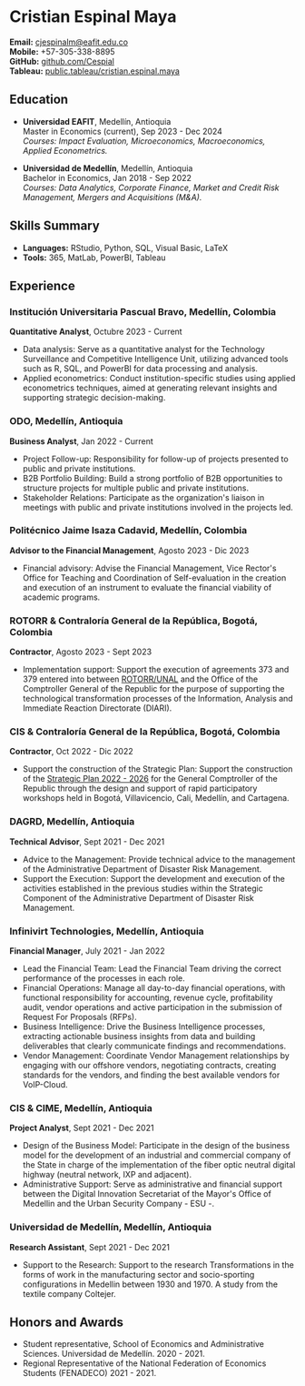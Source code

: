 # Cristian Espinal Maya

**Email:** [cjespinalm@eafit.edu.co](mailto:cjespinalm@eafit.edu.co)  
**Mobile:** +57-305-338-8895  
**GitHub:** [github.com/Cespial](https://github.com/Cespial)  
**Tableau:** [public.tableau/cristian.espinal.maya](https://public.tableau.com/app/profile/cristian.espinal.maya)

## Education
- **Universidad EAFIT**, Medellín, Antioquia  
  Master in Economics (current), Sep 2023 - Dec 2024  
  *Courses: Impact Evaluation, Microeconomics, Macroeconomics, Applied Econometrics.*

- **Universidad de Medellín**, Medellín, Antioquia  
  Bachelor in Economics, Jan 2018 - Sep 2022  
  *Courses: Data Analytics, Corporate Finance, Market and Credit Risk Management, Mergers and Acquisitions (M&A).*

## Skills Summary
- **Languages:** RStudio, Python, SQL, Visual Basic, LaTeX
- **Tools:** 365, MatLab, PowerBI, Tableau

## Experience
### Institución Universitaria Pascual Bravo, Medellín, Colombia
**Quantitative Analyst**, Octubre 2023 - Current  
- Data analysis: Serve as a quantitative analyst for the Technology Surveillance and Competitive Intelligence Unit, utilizing advanced tools such as R, SQL, and PowerBI for data processing and analysis.
- Applied econometrics: Conduct institution-specific studies using applied econometrics techniques, aimed at generating relevant insights and supporting strategic decision-making.

### ODO, Medellín, Antioquia
**Business Analyst**, Jan 2022 - Current  
- Project Follow-up: Responsibility for follow-up of projects presented to public and private institutions.
- B2B Portfolio Building: Build a strong portfolio of B2B opportunities to structure projects for multiple public and private institutions.
- Stakeholder Relations: Participate as the organization's liaison in meetings with public and private institutions involved in the projects led.

### Politécnico Jaime Isaza Cadavid, Medellín, Colombia
**Advisor to the Financial Management**, Agosto 2023 - Dic 2023  
- Financial advisory: Advise the Financial Management, Vice Rector's Office for Teaching and Coordination of Self-evaluation in the creation and execution of an instrument to evaluate the financial viability of academic programs.

### ROTORR & Contraloría General de la República, Bogotá, Colombia
**Contractor**, Agosto 2023 - Sept 2023  
- Implementation support: Support the execution of agreements 373 and 379 entered into between [ROTORR/UNAL](https://rotorr.co) and the Office of the Comptroller General of the Republic for the purpose of supporting the technological transformation processes of the Information, Analysis and Immediate Reaction Directorate (DIARI).

### CIS & Contraloría General de la República, Bogotá, Colombia
**Contractor**, Oct 2022 - Dic 2022  
- Support the construction of the Strategic Plan: Support the construction of the [Strategic Plan 2022 - 2026](https://www.contraloria.gov.co/documents/20125/3958879/Plan+Estratégico+2022-2026.pdf/d0a2e78f-a2ed-9452-cb22-752e8e6e8caf?t=1672061041067) for the General Comptroller of the Republic through the design and support of rapid participatory workshops held in Bogotá, Villavicencio, Cali, Medellín, and Cartagena.

### DAGRD, Medellín, Antioquia
**Technical Advisor**, Sept 2021 - Dec 2021  
- Advice to the Management: Provide technical advice to the management of the Administrative Department of Disaster Risk Management.
- Support the Execution: Support the development and execution of the activities established in the previous studies within the Strategic Component of the Administrative Department of Disaster Risk Management.

### Infinivirt Technologies, Medellín, Antioquia
**Financial Manager**, July 2021 - Jan 2022  
- Lead the Financial Team: Lead the Financial Team driving the correct performance of the processes in each role.
- Financial Operations: Manage all day-to-day financial operations, with functional responsibility for accounting, revenue cycle, profitability audit, vendor operations and active participation in the submission of Request For Proposals (RFPs).
- Business Intelligence: Drive the Business Intelligence processes, extracting actionable business insights from data and building deliverables that clearly communicate findings and recommendations.
- Vendor Management: Coordinate Vendor Management relationships by engaging with our offshore vendors, negotiating contracts, creating standards for the vendors, and finding the best available vendors for VoIP-Cloud.

### CIS & CIME, Medellín, Antioquia
**Project Analyst**, Sept 2021 - Dec 2021  
- Design of the Business Model: Participate in the design of the business model for the development of an industrial and commercial company of the State in charge of the implementation of the fiber optic neutral digital highway (neutral network, IXP and adjacent).
- Administrative Support: Serve as administrative and financial support between the Digital Innovation Secretariat of the Mayor's Office of Medellin and the Urban Security Company - ESU -.

### Universidad de Medellín, Medellín, Antioquia
**Research Assistant**, Sept 2021 - Dec 2021  
- Support to the Research: Support to the research Transformations in the forms of work in the manufacturing sector and socio-sporting configurations in Medellin between 1930 and 1970. A study from the textile company Coltejer.

## Honors and Awards
- Student representative, School of Economics and Administrative Sciences. Universidad de Medellín. 2020 - 2021.
- Regional Representative of the National Federation of Economics Students (FENADECO) 2021 - 2021.

